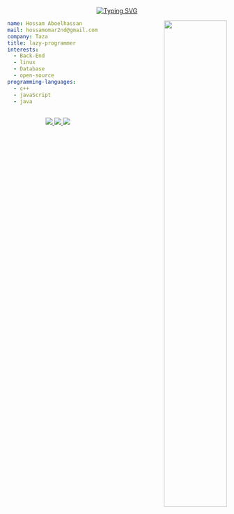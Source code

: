  <div align="center">
   
[![Typing SVG](https://readme-typing-svg.demolab.com?font=jetbrains+mono&weight=300&size=18&duration=2000&pause=1000&color=7DCFFF&center=true&random=false&width=435&lines=Hello+my+friend+%F0%9F%91%8B;+You+are+e%5E(i%CF%80)%2B1+%F0%9F%98%84)](https://en.wikipedia.org/wiki/Euler%27s_identity)

 </div>

<!-- 
$$
  e^{iπ} + 1 = 0
$$ -->


<!-- <img align="right" src="https://c.tenor.com/DBqjevyA2o4AAAAd/bongo-cat-codes.gif"  width="53.5%"/> -->

<picture align="right"  width="53.5%">
  <source media="(prefers-color-scheme: dark)" srcset="https://user-images.githubusercontent.com/29340294/150726291-afd08470-3b21-4df6-8173-293ece555d4f.gif"   width="53.5%">
  <img  align="right"   alt="" src=""   width="53.5%">
</picture>


``` yaml
name: Hossam Aboelhassan
mail: hossamomar2nd@gmail.com
company: Taza
title: lazy-programmer
interests:
  - Back-End
  - linux
  - Database
  - open-source
programming-languages:
  - c++
  - javaScript
  - java
```
##

  <p align="center">
  <a href="mailto:hossamomar2nd@gmail.com">
    <img src="https://img.shields.io/badge/HossamAboelhassan-gmail-red?style=flat&logo=gmail">
  </a>
  <a href="https://x.com/Hossamaboelhas8">
    <img src="https://img.shields.io/badge/HossamAboelhassan-X-red?style=flat&logo=X">
  </a>
  <a href="#">
    <img src="https://img.shields.io/badge/hossam_aboelhassan-discord-blue?style=flat&logo=discord">
  </a>
  </p>
<!--
**KhaledR57/KhaledR57** is a ✨ _special_ ✨ repository because its `README.md` (this file) appears on your GitHub profile.

Here are some ideas to get you started:

- 🔭 I’m currently working on ...
- 🌱 I’m currently learning ...
- 👯 I’m looking to collaborate on ...
- 🤔 I’m looking for help with ...
- 💬 Ask me about ...
- 📫 How to reach me: ...
- 😄 Pronouns: ...
- ⚡ Fun fact: ...
-->
